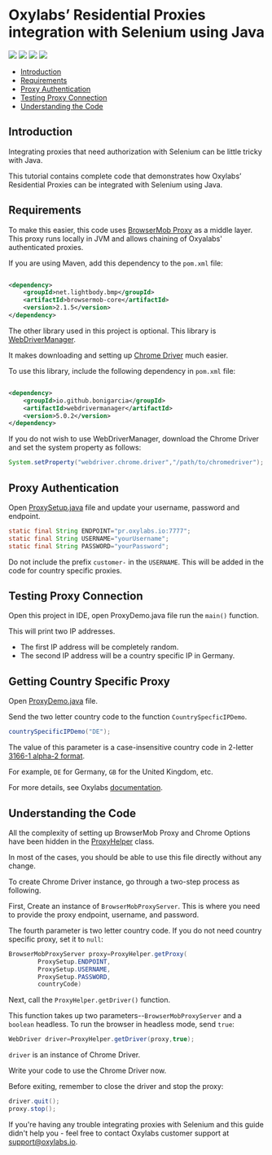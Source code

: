 # Oxylabs’ Residential Proxies integration with Selenium using Java

[<img src="https://img.shields.io/static/v1?label=&message=Java&color=brightgreen" />](https://github.com/topics/java) [<img src="https://img.shields.io/static/v1?label=&message=Selenium&color=orange" />](https://github.com/topics/selenium) [<img src="https://img.shields.io/static/v1?label=&message=Web-Scraping&color=yellow" />](https://github.com/topics/web-scraping) [<img src="https://img.shields.io/static/v1?label=&message=Rotating%20Proxies&color=blueviolet" />](https://github.com/topics/rotating-proxies)

- [Introduction](#introduction)
- [Requirements](#requirements)
- [Proxy Authentication](#proxy-authentication)
- [Testing Proxy Connection](#testing-proxy-connection)
- [Understanding the Code](#understanding-the-code)

## Introduction

Integrating proxies that need authorization with Selenium can be little tricky with Java.

This tutorial contains complete code that demonstrates how Oxylabs’ Residential Proxies can be
integrated with Selenium using Java.

## Requirements

To make this easier, this code
uses [BrowserMob Proxy](https://github.com/lightbody/browsermob-proxy) as a middle layer. This
proxy runs locally in JVM and allows chaining of Oxyalabs' authenticated proxies.

If you are using Maven, add this dependency to the `pom.xml` file:

```xml

<dependency>
    <groupId>net.lightbody.bmp</groupId>
    <artifactId>browsermob-core</artifactId>
    <version>2.1.5</version>
</dependency>
```

The other library used in this project is optional. This library
is [WebDriverManager](https://github.com/bonigarcia/webdrivermanager).

It makes downloading and setting up [Chrome Driver](https://chromedriver.chromium.org/downloads)
much easier.

To use this library, include the following dependency in `pom.xml` file:

```xml

<dependency>
    <groupId>io.github.bonigarcia</groupId>
    <artifactId>webdrivermanager</artifactId>
    <version>5.0.2</version>
</dependency>
```

If you do not wish to use WebDriverManager, download the Chrome Driver and set the system property
as follows:

```java
System.setProperty("webdriver.chrome.driver","/path/to/chromedriver");
```

## Proxy Authentication

Open [ProxySetup.java](src/main/java/ProxySetup.java) file and update your username, password and
endpoint.

```java
static final String ENDPOINT="pr.oxylabs.io:7777";
static final String USERNAME="yourUsername";
static final String PASSWORD="yourPassword";
```

Do not include the prefix `customer-` in the `USERNAME`. This will be added in the code for country
specific proxies.

## Testing Proxy Connection

Open this project in IDE, open ProxyDemo.java file run the `main()` function.

This will print two IP addresses.

- The first IP address will be completely random.
- The second IP address will be a country specific IP in Germany.

## Getting Country Specific Proxy

Open [ProxyDemo.java](src/main/java/ProxyDemo.java) file.

Send the two letter country code to the function `CountrySpecficIPDemo`.

```java
countrySpecificIPDemo("DE");
```

The value of this parameter is a case-insensitive country code in 2-letter [3166-1 alpha-2 format](https://en.wikipedia.org/wiki/ISO_3166-1_alpha-2). 

For example, `DE` for Germany, `GB` for the United Kingdom, etc.

For more details, see Oxylabs [documentation](https://developers.oxylabs.io/residential-proxies/?java#select-country).

## Understanding the Code

All the complexity of setting up BrowserMob Proxy and Chrome Options have been hidden in
the [ProxyHelper](src/main/java/ProxyHelper.java) class.

In most of the cases, you should be able to use this file directly without any change.

To create Chrome Driver instance, go through a two-step process as following.

First, Create an instance of `BrowserMobProxyServer`. This is where you need to provide the proxy
endpoint, username, and password.

The fourth parameter is two letter country code. If you do not need country specific proxy, set it
to `null`:

```java
BrowserMobProxyServer proxy=ProxyHelper.getProxy(
        ProxySetup.ENDPOINT,
        ProxySetup.USERNAME,
        ProxySetup.PASSWORD,
        countryCode)
```

Next, call the `ProxyHelper.getDriver()` function.

This function takes up two parameters--`BrowserMobProxyServer` and a `boolean` headless.  To run 
the browser in headless mode, send `true`:

```java
WebDriver driver=ProxyHelper.getDriver(proxy,true);
```

`driver` is an instance of Chrome Driver.

Write your code to use the Chrome Driver now.

Before exiting, remember to close the driver and stop the proxy:

```java
driver.quit();
proxy.stop(); 
```

If you're having any trouble integrating proxies with Selenium and this guide didn't help you -
feel free to contact Oxylabs customer support at support@oxylabs.io.